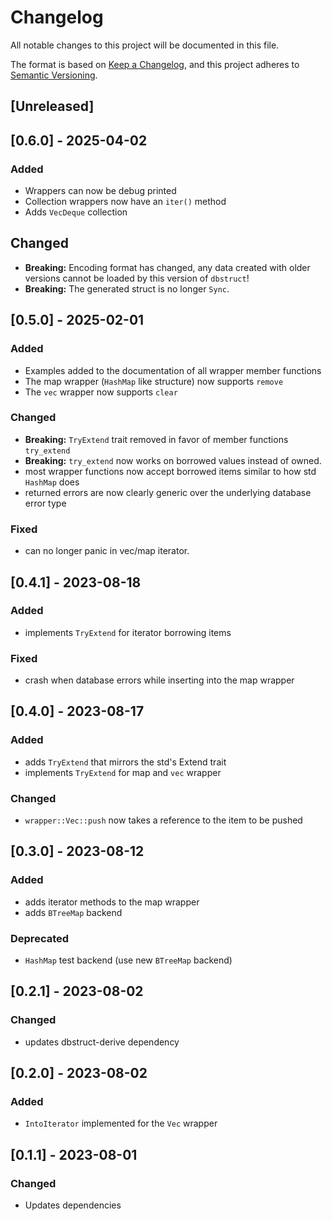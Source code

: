 # Changelog

All notable changes to this project will be documented in this file.

The format is based on [Keep a Changelog](https://keepachangelog.com/en/1.0.0/),
and this project adheres to [Semantic Versioning](https://semver.org/spec/v2.0.0.html).

## [Unreleased]

## [0.6.0] - 2025-04-02

### Added
 - Wrappers can now be debug printed
 - Collection wrappers now have an `iter()` method
 - Adds `VecDeque` collection

## Changed
 - **Breaking:** Encoding format has changed, any data created with older
   versions cannot be loaded by this version of `dbstruct`!
 - **Breaking:** The generated struct is no longer `Sync`.

## [0.5.0] - 2025-02-01

### Added
 - Examples added to the documentation of all wrapper member functions
 - The map wrapper (`HashMap` like structure) now supports `remove`
 - The `vec` wrapper now supports `clear`

### Changed
 - **Breaking:** `TryExtend` trait removed in favor of member functions `try_extend`
 - **Breaking:** `try_extend` now works on borrowed values instead of owned.
 - most wrapper functions now accept borrowed items similar to how std
   `HashMap` does
 - returned errors are now clearly generic over the underlying database error
   type

### Fixed
 - can no longer panic in vec/map iterator.

## [0.4.1] - 2023-08-18

### Added
 - implements `TryExtend` for iterator borrowing items

### Fixed
 - crash when database errors while inserting into the map wrapper

## [0.4.0] - 2023-08-17

### Added
 - adds `TryExtend` that mirrors the std's Extend trait
 - implements `TryExtend` for map and `vec` wrapper

### Changed
 - `wrapper::Vec::push` now takes a reference to the item to be pushed

## [0.3.0] - 2023-08-12

### Added
 - adds iterator methods to the map wrapper
 - adds `BTreeMap` backend

### Deprecated
 - `HashMap` test backend (use new `BTreeMap` backend)

## [0.2.1] - 2023-08-02

### Changed
 - updates dbstruct-derive dependency

## [0.2.0] - 2023-08-02

### Added
 - `IntoIterator` implemented for the `Vec` wrapper 

## [0.1.1] - 2023-08-01

### Changed
 - Updates dependencies
